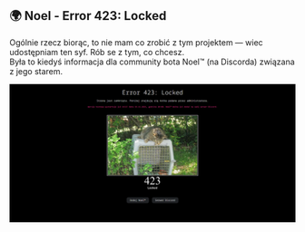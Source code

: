 ## 🌍 Noel - Error 423: Locked
Ogólnie rzecz biorąc, to nie mam co zrobić z tym projektem — wiec udostępniam ten syf.  Rób se z tym, co chcesz.  
Była to kiedyś informacja dla community bota Noel™️ (na Discorda) związana z jego starem.

<img src="images/website.png" alt="Podgląd">

